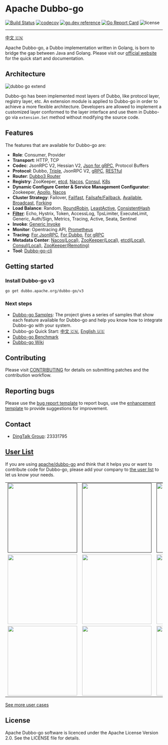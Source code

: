 # Apache Dubbo-go

[![Build Status](https://github.com/apache/dubbo-go/workflows/CI/badge.svg)](https://travis-ci.org/apache/dubbo-go)
[![codecov](https://codecov.io/gh/apache/dubbo-go/branch/master/graph/badge.svg)](https://codecov.io/gh/apache/dubbo-go)
[![go.dev reference](https://img.shields.io/badge/go.dev-reference-007d9c?logo=go&logoColor=white&style=flat-square)](https://pkg.go.dev/github.com/apache/dubbo-go?tab=doc)
[![Go Report Card](https://goreportcard.com/badge/github.com/apache/dubbo-go)](https://goreportcard.com/report/github.com/apache/dubbo-go)
![license](https://img.shields.io/badge/license-Apache--2.0-green.svg)

---

[中文 🇨🇳](./README_CN.md)

Apache Dubbo-go, a Dubbo implementation written in Golang, is born to bridge the gap between Java and Golang. Please visit our [official website](https://dubbo.apache.org/zh/docs/languages/golang/) for the quick start and documentation.

## Architecture

![dubbo go extend](https://dubbogo.github.io/img/doc/dubbo-go3.0-arch.jpg)

Dubbo-go has been implemented most layers of Dubbo, like protocol layer, registry layer, etc. An extension module is applied to Dubbo-go in order to achieve a more flexible architecture. Developers are allowed to implement a customized layer conformed to the layer interface and use them in Dubbo-go via `extension.Set` method without modifying the source code.

## Features

The features that are available for Dubbo-go are:

- **Role**: Consumer, Provider
- **Transport**: HTTP, TCP
- **Codec**: JsonRPC V2, Hessian V2, [Json for gRPC](https://github.com/apache/dubbo-go/pull/582), Protocol Buffers
- **Protocol**: Dubbo, [Triple](https://github.com/dubbogo/triple), JsonRPC V2, [gRPC](https://github.com/apache/dubbo-go/pull/311), [RESTful](https://github.com/apache/dubbo-go/pull/352)
- **Router**: [Dubbo3 Router](https://github.com/apache/dubbo-go/pull/1187)
- **Registry**: ZooKeeper, [etcd](https://github.com/apache/dubbo-go/pull/148), [Nacos](https://github.com/apache/dubbo-go/pull/151), [Consul](https://github.com/apache/dubbo-go/pull/121), [K8s](https://github.com/apache/dubbo-go/pull/400)
- **Dynamic Configure Center & Service Management Configurator**: Zookeeper, [Apollo](https://github.com/apache/dubbo-go/pull/250), [Nacos](https://github.com/apache/dubbo-go/pull/357)
- **Cluster Strategy**: Failover, [Failfast](https://github.com/apache/dubbo-go/pull/140), [Failsafe/Failback](https://github.com/apache/dubbo-go/pull/136), [Available](https://github.com/apache/dubbo-go/pull/155), [Broadcast](https://github.com/apache/dubbo-go/pull/158), [Forking](https://github.com/apache/dubbo-go/pull/161)
- **Load Balance**: Random, [RoundRobin](https://github.com/apache/dubbo-go/pull/66), [LeastActive](https://github.com/apache/dubbo-go/pull/65), [ConsistentHash](https://github.com/apache/dubbo-go/pull/261)
- [**Filter**](./filter): Echo, Hystrix, Token, AccessLog, TpsLimiter, ExecuteLimit, Generic, Auth/Sign, Metrics, Tracing, Active, Seata, Sentinel
- **Invoke**: [Generic Invoke](https://github.com/apache/dubbo-go/pull/122)
- **Monitor**: Opentracing API, [Prometheus](https://github.com/apache/dubbo-go/pull/342)
- **Tracing**: [For JsonRPC](https://github.com/apache/dubbo-go/pull/335), [For Dubbo](https://github.com/apache/dubbo-go/pull/344), [For gRPC](https://github.com/apache/dubbo-go/pull/397)
- **Metadata Center**: [Nacos(Local)](https://github.com/apache/dubbo-go/pull/522), [ZooKeeper(Local)](https://github.com/apache/dubbo-go/pull/633), [etcd(Local)](https://github.com/apache/dubbo-go/blob/9a5990d9a9c3d5e6633c0d7d926c156416bcb931/metadata/report/etcd/report.go), [Consul(Local)](https://github.com/apache/dubbo-go/pull/633), [ZooKeeper(Remoting)](https://github.com/apache/dubbo-go/pull/1161)
- **Tool**: [Dubbo-go-cli](https://github.com/dubbogo/tools)

## Getting started

### Install Dubbo-go v3

```
go get dubbo.apache.org/dubbo-go/v3
```

### Next steps

- [Dubbo-go Samples](https://github.com/apache/dubbo-go-samples): The project gives a series of samples that show each feature available for Dubbo-go and help you know how to integrate Dubbo-go with your system.
- Dubbo-go Quick Start: [中文 🇨🇳](https://dubbogo.github.io/zh-cn/docs/user/quickstart/3.0/quickstart.html), [English 🇺🇸](https://dubbogo.github.io/en-us/docs/user/quick-start.html)
- [Dubbo-go Benchmark](https://github.com/dubbogo/dubbo-go-benchmark)
- [Dubbo-go Wiki](https://github.com/apache/dubbo-go/wiki)

## Contributing

Please visit [CONTRIBUTING](./CONTRIBUTING.md) for details on submitting patches and the contribution workflow.

## Reporting bugs

Please use the [bug report template](issues/new?template=bug-report.md) to report bugs, use the [enhancement template](issues/new?template=enhancement.md) to provide suggestions for improvement.

## Contact

- [DingTalk Group](https://www.dingtalk.com/en): 23331795

## [User List](https://github.com/apache/dubbo-go/issues/2)

If you are using [apache/dubbo-go](https://github.com/apache/dubbo-go) and think that it helps you or want to contribute code for Dubbo-go, please add your company to [the user list](https://github.com/apache/dubbo-go/issues/2) to let us know your needs.


<div>
<table>
  <tbody>
  <tr></tr>
    <tr>
      <td align="center"  valign="middle">
        <a href="" target="_blank">
          <img width="222px"  src="https://pic.c-ctrip.com/common/c_logo2013.png">
        </a>
      </td>
      <td align="center"  valign="middle">
        <a href="" target="_blank">
          <img width="222px"  src="https://user-images.githubusercontent.com/52339367/84628582-80512200-af1b-11ea-945a-c6b4b9ad31f2.png">
        </a>
      </td>
      <td align="center"  valign="middle">
        <a href="" target="_blank">
          <img width="222px"  src="https://mosn.io/images/community/tuya.png">
        </a>
      </td>
      <td align="center"  valign="middle">
        <a href="https://github.com/mosn" target="_blank">
          <img width="222px"  src="https://raw.githubusercontent.com/mosn/community/master/icons/png/mosn-labeled-horizontal.png">
        </a>
      </td>
      <td align="center"  valign="middle">
        <a href="" target="_blank">
          <img width="222px"  src="https://festatic.estudy.cn/assets/xhx-web/layout/logo.png">
        </a>
      </td>
    </tr>
    <tr></tr>
    <tr>
      <td align="center"  valign="middle">
        <a href="http://www.j.cn" target="_blank">
          <img width="222px"  src="http://image.guang.j.cn/bbs/imgs/home/pc/icon_8500.png">
        </a>
      </td>
      <td align="center"  valign="middle">
        <a href="https://www.genshuixue.com/" target="_blank">
          <img width="222px"  src="https://i.gsxcdn.com/0cms/d/file/content/2020/02/5e572137d7d94.png">
        </a>
      </td>
      <td align="center"  valign="middle">
        <a href="http://www.51h5.com" target="_blank">
          <img width="222px"  src="https://fs-ews.51h5.com/common/hw_220_black.png">
        </a>
      </td>
      <td align="center"  valign="middle">
        <a href="https://www.zto.com" target="_blank">
          <img width="222px"  src="https://fscdn.zto.com/fs8/M02/B2/E4/wKhBD1-8o52Ae3GnAAASU3r62ME040.png">
        </a>
      </td>
      <td align="center"  valign="middle">
        <a href="https://www.icsoc.net/" target="_blank">
          <img width="222px"  src="https://oss.icsoc.net/icsoc-ekt-test-files/icsoc.png">
        </a>
      </td>
    </tr>
    <tr></tr>
    <tr>
      <td align="center"  valign="middle">
        <a href="http://www.mgtv.com" target="_blank">
          <img width="222px"  src="https://ugc.hitv.com/platform_oss/F6077F1AA82542CDBDD88FD518E6E727.png">
        </a>
      </td>
      <td align="center"  valign="middle">
        <a href="http://www.dmall.com" target="_blank">
          <img width="222px"  src="https://mosn.io/images/community/duodian.png">
        </a>
      </td>
      <td align="center"  valign="middle">
        <a href="http://www.ruubypay.com" target="_blank">
           <img width="222px"  src="http://website.ruubypay.com/wifi/image/line5.png">
        </a>
      </td>
      <td align="center"  valign="middle">
          <a href="https://www.dingtalk.com" target="_blank">
             <img width="222px"  src="https://gw.alicdn.com/tfs/TB1HPATMrrpK1RjSZTEXXcWAVXa-260-74.png">
          </a>
      </td>
      <td align="center"  valign="middle">
          <a href="https://www.autohome.com.cn" target="_blank">
             <img width="222px"  src="https://avatars.githubusercontent.com/u/18279051?s=200&v=4">
          </a>
      </td>      
    </tr>
    <tr></tr>
  </tbody>
</table>
</div>

[See more user cases](https://github.com/apache/dubbo-go/issues/2)

## License

Apache Dubbo-go software is licenced under the Apache License Version 2.0. See the LICENSE file for details.
